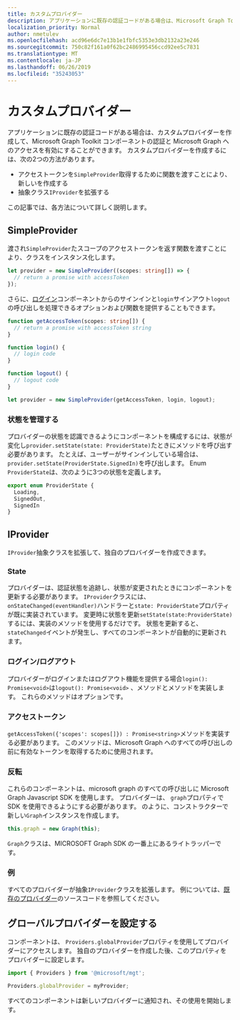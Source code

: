 ```yaml
---
title: カスタムプロバイダー
description: アプリケーションに既存の認証コードがある場合は、Microsoft Graph Toolkit コンポーネントの認証とグラフアクセスを有効にするためのカスタムプロバイダーを作成します。
localization_priority: Normal
author: nmetulev
ms.openlocfilehash: acd96e6dc7e13b1e1fbfc5353e3db2132a23e246
ms.sourcegitcommit: 750c82f161a0f62bc2486995456ccd92ee5c7831
ms.translationtype: MT
ms.contentlocale: ja-JP
ms.lasthandoff: 06/26/2019
ms.locfileid: "35243053"
---
```

# <a name="custom-provider"></a>カスタムプロバイダー

アプリケーションに既存の認証コードがある場合は、カスタムプロバイダーを作成して、Microsoft Graph Toolkit コンポーネントの認証と Microsoft Graph へのアクセスを有効にすることができます。 カスタムプロバイダーを作成するには、次の2つの方法があります。

- アクセストークンを`SimpleProvider`取得するために関数を渡すことにより、新しいを作成する
- 抽象クラス`IProvider`を拡張する

この記事では、各方法について詳しく説明します。

## <a name="simpleprovider"></a>SimpleProvider

渡され`SimpleProvider`たスコープのアクセストークンを返す関数を渡すことにより、クラスをインスタンス化します。

```ts
let provider = new SimpleProvider((scopes: string[]) => {
  // return a promise with accessToken
});
```

さらに、[ログイン](../components/login.md)コンポーネントからのサインインと`login`サインアウト`logout`の呼び出しを処理できるオプションおよび関数を提供することもできます。

```ts
function getAccessToken(scopes: string[]) {
  // return a promise with accessToken string
}

function login() {
  // login code
}

function logout() {
  // logout code
}

let provider = new SimpleProvider(getAccessToken, login, logout);
```

### <a name="manage-state"></a>状態を管理する

プロバイダーの状態を認識できるようにコンポーネントを構成するには、状態が変化し`provider.setState(state: ProviderState)`たときにメソッドを呼び出す必要があります。 たとえば、ユーザーがサインインしている場合は、 `provider.setState(ProviderState.SignedIn)`を呼び出します。 Enum `ProviderState`は、次のように3つの状態を定義します。

```ts
export enum ProviderState {
  Loading,
  SignedOut,
  SignedIn
}
```

## <a name="iprovider"></a>IProvider

`IProvider`抽象クラスを拡張して、独自のプロバイダーを作成できます。

### <a name="state"></a>State

プロバイダーは、認証状態を追跡し、状態が変更されたときにコンポーネントを更新する必要があります。 `IProvider`クラスには、 `onStateChanged(eventHandler)`ハンドラーと`state: ProviderState`プロパティが既に実装されています。 変更時に状態を更新`setState(state:ProviderState)`するには、実装のメソッドを使用するだけです。 状態を更新すると、 `stateChanged`イベントが発生し、すべてのコンポーネントが自動的に更新されます。

### <a name="loginlogout"></a>ログイン/ログアウト

プロバイダーがログインまたはログアウト機能を提供する場合`login(): Promise<void>`は`logout(): Promise<void>` 、メソッドとメソッドを実装します。 これらのメソッドはオプションです。

### <a name="access-token"></a>アクセストークン

`getAccessToken({'scopes': scopes[]}) : Promise<string>`メソッドを実装する必要があります。 このメソッドは、Microsoft Graph へのすべての呼び出しの前に有効なトークンを取得するために使用されます。

### <a name="graph"></a>反転

これらのコンポーネントは、microsoft graph のすべての呼び出しに Microsoft Graph Javascript SDK を使用します。 プロバイダーは、 `graph`プロパティで SDK を使用できるようにする必要があります。 のように、コンストラクターで新しい`Graph`インスタンスを作成します。

```js
this.graph = new Graph(this);
```

`Graph`クラスは、MICROSOFT Graph SDK の一番上にあるライトラッパーです。

### <a name="example"></a>例

すべてのプロバイダーが抽象`IProvider`クラスを拡張します。 例については、[既存のプロバイダー](https://github.com/microsoftgraph/microsoft-graph-toolkit/tree/master/src/providers)のソースコードを参照してください。

## <a name="set-the-global-provider"></a>グローバルプロバイダーを設定する

コンポーネントは、 `Providers.globalProvider`プロパティを使用してプロバイダーにアクセスします。 独自のプロバイダーを作成した後、このプロパティをプロバイダーに設定します。

```ts
import { Providers } from '@microsoft/mgt';

Providers.globalProvider = myProvider;
```

すべてのコンポーネントは新しいプロバイダーに通知され、その使用を開始します。
